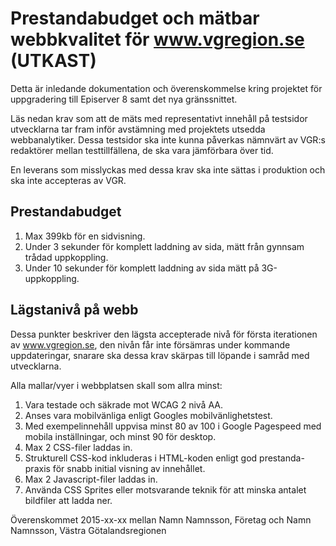 # Prestandabudget och mätbar webbkvalitet för www.vgregion.se (UTKAST)
Detta är inledande dokumentation och överenskommelse kring projektet för uppgradering till Episerver 8 samt det nya gränssnittet.

Läs nedan krav som att de mäts med representativt innehåll på testsidor utvecklarna tar fram inför avstämning med projektets utsedda webbanalytiker. Dessa testsidor ska inte kunna påverkas nämnvärt av VGR:s redaktörer mellan testtillfällena, de ska vara jämförbara över tid.

En leverans som misslyckas med dessa krav ska inte sättas i produktion och ska inte accepteras av VGR.

## Prestandabudget
1. Max 399kb för en sidvisning.
2. Under 3 sekunder för komplett laddning av sida, mätt från gynnsam trådad uppkoppling. 
3. Under 10 sekunder för komplett laddning av sida mätt på 3G-uppkoppling. 

## Lägstanivå på webb
Dessa punkter beskriver den lägsta accepterade nivå för första iterationen av www.vgregion.se, den nivån får inte försämras under kommande uppdateringar, snarare ska dessa krav skärpas till löpande i samråd med utvecklarna.

Alla mallar/vyer i webbplatsen skall som allra minst:

1. Vara testade och säkrade mot WCAG 2 nivå AA.
2. Anses vara mobilvänliga enligt Googles mobilvänlighetstest.
3. Med exempelinnehåll uppvisa minst 80 av 100 i Google Pagespeed med mobila inställningar, och minst 90 för desktop.
4. Max 2 CSS-filer laddas in.
5. Strukturell CSS-kod inkluderas i HTML-koden enligt god prestanda-praxis för snabb initial visning av innehållet.
6. Max 2 Javascript-filer laddas in.
7. Använda CSS Sprites eller motsvarande teknik för att minska antalet bildfiler att ladda ner.

Överenskommet 2015-xx-xx 
mellan 
Namn Namnsson, Företag
och
Namn Namnsson, Västra Götalandsregionen
